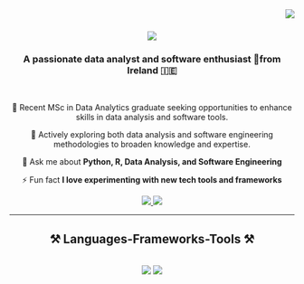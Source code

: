 <img align="right" src="https://visitor-badge.laobi.icu/badge?page_id=bincybavachan.bincybavachan" />

<h1 align="center">
    <img src="https://readme-typing-svg.herokuapp.com/?font=Righteous&size=35&center=true&vCenter=true&width=500&height=70&duration=4000&lines=Hi+There!+👋;+I'm+Bincy+Bavachan!;" />
</h1>

<h3 align="center">A passionate data analyst and software enthusiast 🚀from Ireland 🇮🇪</h3>

<br/>

<div align="center">
 
 🔭 Recent MSc in Data Analytics graduate seeking opportunities to enhance skills in data analysis and software tools.
 
 🌱 Actively exploring both data analysis and software engineering methodologies to broaden knowledge and expertise.

💬 Ask me about **Python, R, Data Analysis, and Software Engineering** 

⚡ Fun fact **I love experimenting with new tech tools and frameworks**

 </div>
 
<div align="center"> 
  <a href="mailto:bincybavachan10@gmail.com">
    <img src="https://img.shields.io/badge/Gmail-333333?style=for-the-badge&logo=gmail&logoColor=red" />
  </a>
  <a href="https://linkedin.com/in/bincy-bavachan-384234253 target="_blank">
    <img src="https://img.shields.io/badge/LinkedIn-0077B5?style=for-the-badge&logo=linkedin&logoColor=white" target="_blank" />
  </a>
</div>

 <hr/>
 
<h2 align="center">⚒️ Languages-Frameworks-Tools ⚒️</h2>
<br/>
<div align="center">
    <img src="https://skillicons.dev/icons?i=python,r,jupyter,vscode,github,pandas,numpy,html,css" />
    <img src="https://skillicons.dev/icons?i=dataanalysis,softwareengineering,sql,tableau,excel" /><br>
</div>


